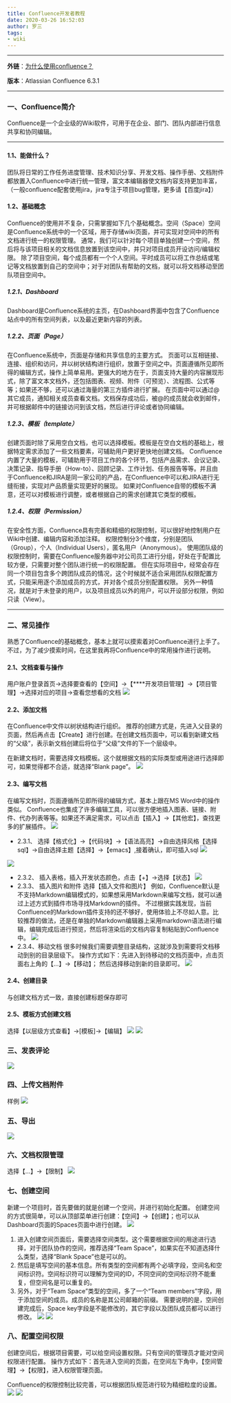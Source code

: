 ```yaml
---
title: Confluence开发者教程
date: 2020-03-26 16:52:03
author: 罗三
tags: 
- wiki
---
```


----------
 **外链**：[为什么使用confluence？](https://blog.csdn.net/u011456337/article/details/103085058)

**版本**：Atlassian Confluence 6.3.1

----------
###  一、Confluence简介 
Confluence是一个企业级的Wiki软件，可用于在企业、部门、团队内部进行信息共享和协同编辑。

<!-- more -->

----------


####  1.1、能做什么？ 
团队将日常的工作任务进度管理、技术知识分享、开发文档、操作手册、文档附件都放置入Confluence中进行统一管理，富文本编辑器使文档内容支持更加丰富，（一般confluence配套使用jira，jira专注于项目bug管理，更多请【百度jira】）

####  1.2、基础概念 
Confluence的使用并不复杂，只需掌握如下几个基础概念。空间（Space）空间是Confluence系统中的一个区域，用于存储wiki页面，并可实现对空间中的所有文档进行统一的权限管理。
通常，我们可以针对每个项目单独创建一个空间，然后将与该项目相关的文档信息放置到该空间中，并只对项目成员开设访问/编辑权限。
除了项目空间，每个成员都有一个个人空间。平时成员可以将工作总结或笔记等文档放置到自己的空间中；对于对团队有帮助的文档，就可以将文档移动至团队项目空间中。

#####  1.2.1、Dashboard 
Dashboard是Confluence系统的主页，在Dashboard界面中包含了Confluence站点中的所有空间列表，以及最近更新内容的列表。

#####  1.2.2、页面（Page） 
在Confluence系统中，页面是存储和共享信息的主要方式。
页面可以互相链接、连接、组织和访问，并以树状结构进行组织，放置于空间之中。页面遵循所见即所得的编辑方式，操作上简单易用。更强大的地方在于，页面支持大量的内容展现形式，除了富文本文档外，还包括图表、视频、附件（可预览）、流程图、公式等等；如果还不够，还可以通过海量的第三方插件进行扩展。
在页面中可以通过@其它成员，通知相关成员查看文档。文档保存成功后，被@的成员就会收到邮件，并可根据邮件中的链接访问到该文档，然后进行评论或者协同编辑。
#####  1.2.3、模板（template） 
创建页面时除了采用空白文档，也可以选择模板。模板是在空白文档的基础上，根据特定需求添加了一些文档要素，可辅助用户更好更快地创建文档。
Confluence内置了大量的模板，可辅助用于项目工作的各个环节，包括产品需求、会议记录、决策记录、指导手册（How-to）、回顾记录、工作计划、任务报告等等。并且由于Confluence和JIRA是同一家公司的产品，在Confluence中可以和JIRA进行无缝衔接，实现对产品质量实现更好的展现。
如果对Confluence自带的模板不满意，还可以对模板进行调整，或者根据自己的需求创建其它类型的模板。
#####  1.2.4、权限（Permission） 
在安全性方面，Confluence具有完善和精细的权限控制，可以很好地控制用户在Wiki中创建、编辑内容和添加注释。
权限控制分3个维度，分别是团队（Group），个人（Individual Users），匿名用户（Anonymous）。
使用团队级的权限控制时，需要在Confluence服务器中对公司员工进行分组，好处在于配置比较方便，只需要对整个团队进行统一的权限配置。
但在实际项目中，经常会存在同一个项目包含多个跨团队成员的情况，这个时候就不适合采用团队权限配置方式，只能采用逐个添加成员的方式，并对各个成员分别配置权限。
另外一种情况，就是对于未登录的用户，以及项目成员以外的用户，可以开设部分权限，例如只读（View）。

----------

###  二、常见操作 
熟悉了Confluence的基础概念，基本上就可以摸索着对Confluence进行上手了。不过，为了减少摸索时间，在这里我再将Confluence中的常用操作进行说明。

####  2.1、文档查看与操作 
用户账户登录首页->选择要查看的【空间】->【****开发项目管理】->【项目管理】->选择对应的项目→查看您想看的文档
![](/images/20191115141617777.png)
####  2.2、添加文档 
在Confluence中文件以树状结构进行组织。
推荐的创建方式是，先进入父目录的页面，然后再点击【Create】进行创建。在创建文档页面中，可以看到新建文档的“父级”，表示新文档创建后将位于“父级”文件的下一个层级中。

在新建文档时，需要选择文档模板。这个就根据文档的实际类型或用途进行选择即可，如果觉得都不合适，就选择“Blank page”。
![](/images/2019111514172047.png)
####  2.3、编写文档 
在编写文档时，页面遵循所见即所得的编辑方式，基本上跟在MS Word中的操作类似。
Confluence也集成了许多编辑工具，可以很方便地插入图表、链接、附件、代办列表等等。如果还不满足需求，可以点击【插入】->【其他宏】，查找更多的扩展插件。
![](/images/20191115141759727.png)
 
 - 2.3.1、 选择【格式化】->【代码块】->【语法高亮】->自由选择风格【选择sql】->自由选择主题【选择】->【emacs】,接着确认，即可插入sql
 ![](/images/20191115141859333.png)
 

![](/images/2019111514204243.png)

-  2.3.2、 插入表格，插入开发状态颜色，点击【+】->选择【状态】
![](/images/20191115142129799.png)
 -  2.3.3、 插入图片和附件 选择【插入文件和图片】
例如，Confluence默认是不支持Markdown编辑模式的，如果想采用Markdown来编写文档，就可以通过上述方式到插件市场寻找Markdown的插件。
不过根据实践发现，当前Confluence的Markdown插件支持的还不够好，使用体验上不尽如人意。比较推荐的做法，还是在单独的Markdown编辑器上采用markdown语法进行编辑，编辑完成后进行预览，然后将渲染后的文档内容复制粘贴到Confluence中。
![](/images/20191115142145441.png)
 -  2.3.4、移动文档 
很多时候我们需要调整目录结构，这就涉及到需要将文档移动到别的目录层级下。
操作方式如下：先进入到待移动的文档页面中，点击页面右上角的【…】->【移动】；
然后选择移动到新的目录即可。
![](/images/20191115142255424.png)


####  2.4、创建目录 
与创建文档方式一致，直接创建标题保存即可
####  2.5、模板方式创建文档 
 选择【以层级方式查看】->[模板]->【编辑】
 ![](/images/20191115142338772.png)
 ![](/images/20191115142418741.png)
###  三、发表评论 
![](/images/2019111514254892.png)
###  四、上传文档附件 
样例
![](/images/20191115142607965.png)
###  五、导出 
![](/images/20191115142620952.png)
###  六、文档权限管理 
选择【...】->【限制】
![](/images/20191115142705591.png)
###  七、创建空间 
新建一个项目时，首先要做的就是创建一个空间，并进行初始化配置。
创建空间的方式很简单，可以从顶部菜单进行创建：【空间】->【创建】；也可以从Dashboard页面的Spaces页面中进行创建。
![](/images/20191115142751374.png)


1. 进入创建空间页面后，需要选择空间类型。这个需要根据空间的用途进行选择，对于团队协作的空间，推荐选择“Team Space”，如果实在不知道选择什么类型，选择“Blank Space”也是可以的。
2. 然后是填写空间的基本信息。所有类型的空间都有两个必填字段，空间名和空间标识符。空间标识符可以理解为空间的ID，不同空间的空间标识符不能重复，但空间名是可以重复的。
3. 另外，对于“Team Space”类型的空间，多了一个“Team members”字段，用于添加空间的成员。成员的名称是其公司邮箱的前缀。
需要说明的是，空间创建完成后，Space key字段是不能修改的，其它字段以及团队成员都可以进行修改。
![](/images/20191115142824300.png)
![](/images/20191115142908257.png)
###  八、配置空间权限 
创建空间后，根据项目需要，可以给空间设置权限。只有空间的管理员才能对空间权限进行配置。
操作方式如下：首先进入空间的页面，在空间左下角中，【空间管理】->【权限】，进入权限管理页面。

Confluence的权限控制比较完善，可以根据团队规范进行较为精细粒度的设置。
![](/images/20191115142930420.png)
![](/images/20191115143010490.png)